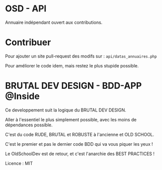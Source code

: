 # OSD - API

Annuaire indépendant ouvert aux contributions.

# Contribuer

Pour ajouter un site pull-request des modifs sur : `api/datas_annuaires.php`

Pour améliorer le code idem, mais restez le plus stupide possible.

# BRUTAL DEV DESIGN - BDD-APP @Inside

Ce developpement suit la logique du BRUTAL DEV DESIGN. 

Aller à l'essentiel le plus simplement possible, avec les moins de dépendances possible.

C'est du code RUDE, BRUTAL et ROBUSTE à l'ancienne et OLD SCHOOL.

C'est le premier et pas le dernier code BDD qui va vous piquer les yeux !

Le OldSchoolDev est de retour, et c'est l'anarchie des BEST PRACTICES !


Licence : MIT